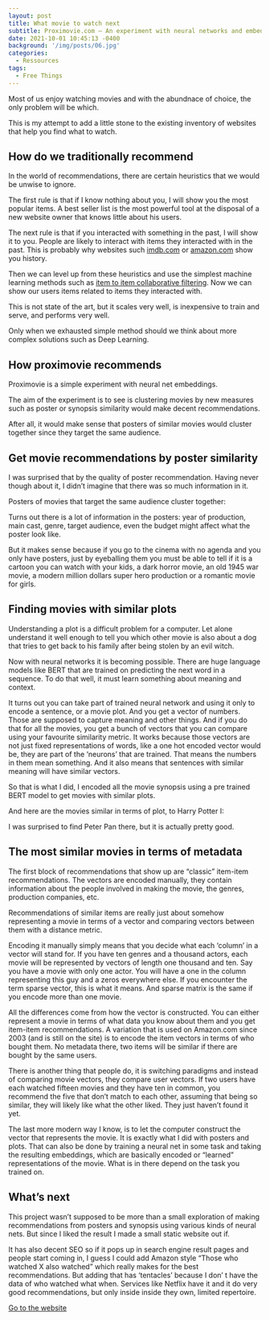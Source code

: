 ```yaml
---
layout: post
title: What movie to watch next
subtitle: Proximovie.com — An experiment with neural networks and embeddings.
date: 2021-10-01 10:45:13 -0400
background: '/img/posts/06.jpg'
categories:
  - Ressources
tags:
  - Free Things
---
```


Most of us enjoy watching movies and with the abundnace of choice, the only problem will be which.

This is my attempt to add a little stone to the existing inventory of websites that help you find what to watch.

## How do we traditionally recommend

In the world of recommendations, there are certain heuristics that we would be unwise to ignore.

The first rule is that if I know nothing about you, I will show you the most popular items. A best seller list is the most powerful tool at the disposal of a new website owner that knows little about his users.

The next rule is that if you interacted with something in the past, I will show it to you. People are likely to interact with items they interacted with in the past. This is probably why websites such [imdb.com](https://www.imdb.com) or [amazon.com](https://www.amazon.com) show you history.

Then we can level up from these heuristics and use the simplest machine learning methods such as [item to item collaborative filtering](https://ieeexplore.ieee.org/document/1167344). Now we can show our users items related to items they interacted with.

This is not state of the art, but it scales very well, is inexpensive to train and serve, and performs very well.

Only when we exhausted simple method should we think about more complex solutions such as Deep Learning.

## How proximovie recommends

Proximovie is a simple experiment with neural net embeddings.

The aim of the experiment is to see is clustering movies by new measures such as poster or synopsis similarity would make decent recommendations.

After all, it would make sense that posters of similar movies would cluster together since they target the same audience.


## Get movie recommendations by poster similarity

I was surprised that by the quality of poster recommendation. Having never though about it, I didn’t imagine that there was so much information in it.

Posters of movies that target the same audience cluster together:

Turns out there is a lot of information in the posters: year of production, main cast, genre, target audience, even the budget might affect what the poster look like.

But it makes sense because if you go to the cinema with no agenda and you only have posters, just by eyeballing them you must be able to tell if it is a cartoon you can watch with your kids, a dark horror movie, an old 1945 war movie, a modern million dollars super hero production or a romantic movie for girls.

## Finding movies with similar plots

Understanding a plot is a difficult problem for a computer. Let alone understand it well enough to tell you which other movie is also about a dog that tries to get back to his family after being stolen by an evil witch.

Now with neural networks it is becoming possible. There are huge language models like BERT that are trained on predicting the next word in a sequence. To do that well, it must learn something about meaning and context.

It turns out you can take part of trained neural network and using it only to encode a sentence, or a movie plot. And you get a vector of numbers. Those are supposed to capture meaning and other things. And if you do that for all the movies, you get a bunch of vectors that you can compare using your favourite similarity metric. It works because those vectors are not just fixed representations of words, like a one hot encoded vector would be, they are part of the ‘neurons’ that are trained. That means the numbers in them mean something. And it also means that sentences with similar meaning will have similar vectors.

So that is what I did, I encoded all the movie synopsis using a pre trained BERT model to get movies with similar plots.

And here are the movies similar in terms of plot, to Harry Potter I:

I was surprised to find Peter Pan there, but it is actually pretty good.

## The most similar movies in terms of metadata

The first block of recommendations that show up are “classic” item-item recommendations. The vectors are encoded manually, they contain information about the people involved in making the movie, the genres, production companies, etc.

Recommendations of similar items are really just about somehow representing a movie in terms of a vector and comparing vectors between them with a distance metric.

Encoding it manually simply means that you decide what each ‘column’ in a vector will stand for. If you have ten genres and a thousand actors, each movie will be represented by vectors of length one thousand and ten. Say you have a movie with only one actor. You will have a one in the column representing this guy and a zeros everywhere else. If you encounter the term sparse vector, this is what it means. And sparse matrix is the same if you encode more than one movie.

All the differences come from how the vector is constructed. You can either represent a movie in terms of what data you know about them and you get item-item recommendations. A variation that is used on Amazon.com since 2003 (and is still on the site) is to encode the item vectors in terms of who bought them. No metadata there, two items will be similar if there are bought by the same users.

There is another thing that people do, it is switching paradigms and instead of comparing movie vectors, they compare user vectors. If two users have each watched fifteen movies and they have ten in common, you recommend the five that don’t match to each other, assuming that being so similar, they will likely like what the other liked. They just haven’t found it yet.

The last more modern way I know, is to let the computer construct the vector that represents the movie. It is exactly what I did with posters and plots. That can also be done by training a neural net in some task and taking the resulting embeddings, which are basically encoded or “learned” representations of the movie. What is in there depend on the task you trained on.

## What’s next

This project wasn’t supposed to be more than a small exploration of making recommendations from posters and synopsis using various kinds of neural nets. But since I liked the result I made a small static website out if.

It has also decent SEO so if it pops up in search engine result pages and people start coming in, I guess I could add Amazon style “Those who watched X also watched” which really makes for the best recommendations. But adding that has ‘tentacles’ because I don’ t have the data of who watched what when. Services like Netflix have it and it do very good recommendations, but only inside inside they own, limited repertoire.

[Go to the website](https://proximovie.com)
